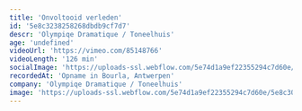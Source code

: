 ```yaml
---
title: 'Onvoltooid verleden'
id: '5e8c3238258268dbdb9cf7d7'
descr: 'Olympiqe Dramatique / Toneelhuis'
age: 'undefined'
videoUrl: 'https://vimeo.com/85148766'
videoLength: '126 min'
socialImage: 'https://uploads-ssl.webflow.com/5e74d1a9ef22355294c7d60e/5e8c3076dc7a92348019471b_onvoltooid%20verleden.jpg'
recordedAt: 'Opname in Bourla, Antwerpen'
company: 'Olympiqe Dramatique / Toneelhuis'
image: 'https://uploads-ssl.webflow.com/5e74d1a9ef22355294c7d60e/5e8c3076dc7a92348019471b_onvoltooid%20verleden.jpg'
---
```

